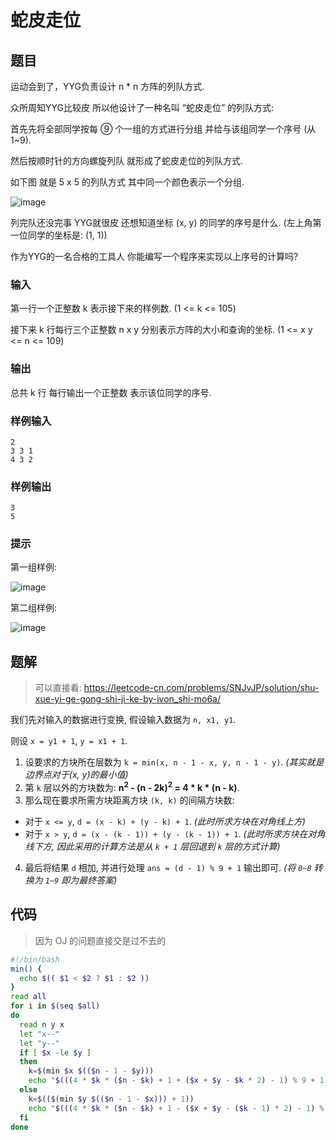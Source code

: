 # 蛇皮走位

## 题目

运动会到了，YYG负责设计 n * n 方阵的列队方式.

众所周知YYG比较皮 所以他设计了一种名叫 “蛇皮走位” 的列队方式:

首先先将全部同学按每 ⑨ 个一组的方式进行分组 并给与该组同学一个序号 (从1~9).

然后按顺时针的方向螺旋列队 就形成了蛇皮走位的列队方式.

如下图 就是 5 x 5 的列队方式 其中同一个颜色表示一个分组.

![image](https://user-images.githubusercontent.com/17093811/114410343-e101c780-9bdd-11eb-9e00-1e85b42ebaa4.png)

列完队还没完事 YYG就很皮 还想知道坐标 (x, y) 的同学的序号是什么. (左上角第一位同学的坐标是: (1, 1))

作为YYG的一名合格的工具人 你能编写一个程序来实现以上序号的计算吗?

### 输入

第一行一个正整数 k 表示接下来的样例数. (1 <= k <= 105)

接下来 k 行每行三个正整数 n x y 分别表示方阵的大小和查询的坐标. (1 <= x y <= n <= 109)

### 输出

总共 k 行 每行输出一个正整数 表示该位同学的序号.

### 样例输入

```
2
3 3 1
4 3 2
```

### 样例输出

```
3
5
```

### 提示

第一组样例:

![image](https://user-images.githubusercontent.com/17093811/114410547-08f12b00-9bde-11eb-8dc2-e61ec0b36779.png)

第二组样例:

![image](https://user-images.githubusercontent.com/17093811/114410570-0db5df00-9bde-11eb-872c-9c08b677259d.png)

## 题解

>  可以直接看: https://leetcode-cn.com/problems/SNJvJP/solution/shu-xue-yi-ge-gong-shi-ji-ke-by-ivon_shi-mo6a/

我们先对输入的数据进行变换, 假设输入数据为 `n, x1, y1`.

则设 `x = y1 + 1`, `y = x1 + 1`.

1. 设要求的方块所在层数为 `k = min(x, n - 1 - x, y, n - 1 - y)`. _(其实就是边界点对于(x, y)的最小值)_
2. 第 `k` 层以外的方块数为: **n<sup>2</sup> - (n - 2k)<sup>2</sup> = 4 * k * (n - k)**.
3. 那么现在要求所需方块距离方块 `(k, k)` 的间隔方块数:
  - 对于 `x <= y`, `d = (x - k) + (y - k) + 1`. _(此时所求方块在对角线上方)_
  - 对于 `x > y`, `d = (x - (k - 1)) + (y - (k - 1)) + 1`. _(此时所求方块在对角线下方, 因此采用的计算方法是从 `k + 1` 层回退到 `k` 层的方式计算)_
4. 最后将结果 `d` 相加, 并进行处理 `ans = (d - 1) % 9 + 1` 输出即可. _(将 `0~8` 转换为 `1~9` 即为最终答案)_

## 代码

> 因为 OJ 的问题直接交是过不去的

```bash
#!/bin/bash
min() {
  echo $(( $1 < $2 ? $1 : $2 ))
}
read all
for i in $(seq $all)
do
  read n y x
  let "x--"
  let "y--"
  if [ $x -le $y ]
  then
    k=$(min $x $(($n - 1 - $y)))
    echo "$(((4 * $k * ($n - $k) + 1 + ($x + $y - $k * 2) - 1) % 9 + 1))"
  else
    k=$(($(min $y $(($n - 1 - $x))) + 1))
    echo "$(((4 * $k * ($n - $k) + 1 - ($x + $y - ($k - 1) * 2) - 1) % 9 + 1))"
  fi
done
```
